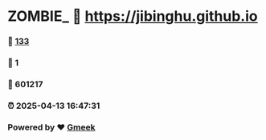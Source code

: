 # ZOMBIE_ :link: https://jibinghu.github.io 
### :page_facing_up: [133](https://jibinghu.github.io/tag.html) 
### :speech_balloon: 1 
### :hibiscus: 601217 
### :alarm_clock: 2025-04-13 16:47:31 
### Powered by :heart: [Gmeek](https://github.com/Meekdai/Gmeek)
